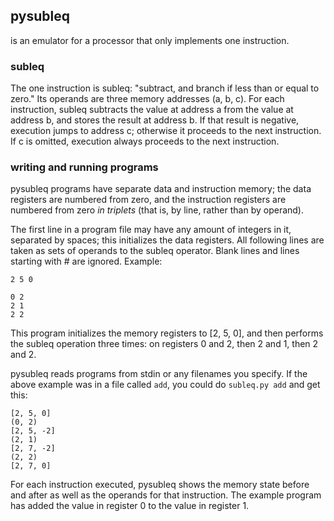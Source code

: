pysubleq
--------
is an emulator for a processor that only implements one instruction.

### subleq ###
The one instruction is subleq: "subtract, and branch if less than or equal to zero." Its operands are three memory addresses (a, b, c). For each instruction, subleq subtracts the value at address a from the value at address b, and stores the result at address b. If that result is negative, execution jumps to address c; otherwise it proceeds to the next instruction. If c is omitted, execution always proceeds to the next instruction.

### writing and running programs ###
pysubleq programs have separate data and instruction memory; the data registers are numbered from zero, and the instruction registers are numbered from zero *in triplets* (that is, by line, rather than by operand).

The first line in a program file may have any amount of integers in it, separated by spaces; this initializes the data registers. All following lines are taken as sets of operands to the subleq operator. Blank lines and lines starting with # are ignored. Example:


```
2 5 0

0 2
2 1
2 2
```

This program initializes the memory registers to [2, 5, 0], and then performs the subleq operation three times: on registers 0 and 2, then 2 and 1, then 2 and 2.

pysubleq reads programs from stdin or any filenames you specify. If the above example was in a file called `add`, you could do `subleq.py add` and get this:

```
[2, 5, 0]
(0, 2)
[2, 5, -2]
(2, 1)
[2, 7, -2]
(2, 2)
[2, 7, 0]
```

For each instruction executed, pysubleq shows the memory state before and after as well as the operands for that instruction. The example program has added the value in register 0 to the value in register 1.
